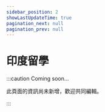```yaml
---
sidebar_position: 2
showLastUpdateTime: true
pagination_next: null
pagination_prev: null
---
```


# 印度留學

:::caution Coming soon...

此頁面的資訊尚未新增，歡迎共同編輯。

:::